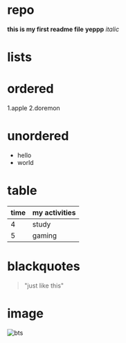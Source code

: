 # repo
__this is my first readme file__
**yeppp**
*italic*

# lists
# ordered
1.apple
2.doremon

# unordered
* hello
* world
# table
time | my activities
------ | ------
4|study
5|gaming

# blackquotes
> "just like this"
# image
![bts](https://upload.wikimedia.org/wikipedia/commons/0/0d/%E2%80%98LG_Q7_BTS_%EC%97%90%EB%94%94%EC%85%98%E2%80%99_%EC%98%88%EC%95%BD_%ED%8C%90%EB%A7%A4_%EC%8B%9C%EC%9E%91_%2842773472410%29_%28cropped%29.jpg=80x40)

